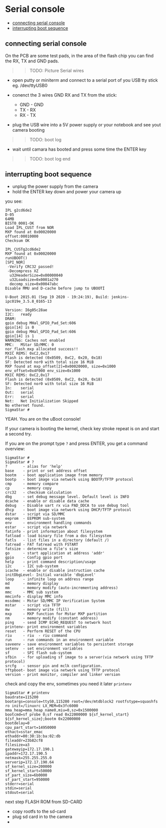 # Serial console
- [connecting serial console](#connecting-serial-console)
- [interrupting boot sequence](#interrupting-boot-sequence) 



## connecting serial console
On the PCB are some test pads, in the area of the flash chip you can find the RX, TX and GND pads.

>> TODO: Picture Serial wires

- open putty or miniterm and connect to a serial port of you USB tty stick  eg. /dev/ttyUSB0
- conenct the 3 wires GND RX and TX from the stick:
  - GND - GND 
  - TX  - RX 
  - RX  - TX

- plug the USB wire into a 5V power supply or your notebook and see yout camera booting

>> TODO: boot log

- wait until camara has booted and press some time the ENTER key

>> TODO: boot log end 

## interrupting boot sequence

- unplug the power supply from the camera 
- hold the ENTER key down and power your camera up

you see: 
```
IPL g2cd6de2
D-05
64MB
BIST0_0001-OK
Load IPL_CUST from NOR
MXP found at 0x00020000
offset:00010000
Checksum OK

IPL_CUSTg2cd6de2
MXP found at 0x00020000
runUBOOT()
[SPI_NOR]
 -Verify CRC32 passed!
 -Decompress XZ
  u32HeaderSize=0x00000040
  u32Loadsize=0x0001a270
  decomp_size=0x00047abc
Disable MMU and D-cache before jump to UBOOTÍ

U-Boot 2015.01 (Sep 19 2020 - 19:24:19), Build: jenkins-ipc019e_3.5.8_0165-13

Version: I6g05c28ae
I2C:   ready
DRAM:  
gpio debug MHal_GPIO_Pad_Set:606
gpio[14] is 0
gpio debug MHal_GPIO_Pad_Set:606
gpio[14] is 1
WARNING: Caches not enabled
MMC:   MStar SD/MMC: 0
nor_flash_mxp allocated success!!
MXIC REMS: 0xC2,0x17
Flash is detected (0x0509, 0xC2, 0x20, 0x18)
SF: Detected nor0 with total size 16 MiB
MXP found at mxp_offset[2]=0x00020000, size=0x1000
env_offset=0x4F000 env_size=0x1000
MXIC REMS: 0xC2,0x17
Flash is detected (0x0509, 0xC2, 0x20, 0x18)
SF: Detected nor0 with total size 16 MiB
In:    serial
Out:   serial
Err:   serial
Net:   Net Initialization Skipped
No ethernet found.
SigmaStar # 

```

YEAH. You are on the uBoot console!

If your camera is booting the kernel, check key stroke repeat is on and start a second try.  


If you are on the prompt type ``?`` and press ENTER, you get a command overview:

```
SigmaStar #
SigmaStar # ?
?       - alias for 'help'
base    - print or set address offset
bootm   - boot application image from memory
bootp   - boot image via network using BOOTP/TFTP protocol
cmp     - memory compare
cp      - memory copy
crc32   - checksum calculation
dbg     - set debug message level. Default level is INFO
dcache  - enable or disable data cache
debug   - Disable uart rx via PAD_DDCA to use debug tool
dhcp    - boot image via network using DHCP/TFTP protocol
dstar   - script via SD/MMC
eeprom  - EEPROM sub-system
env     - environment handling commands
estar   - script via network
fatinfo - print information about filesystem
fatload - load binary file from a dos filesystem
fatls   - list files in a directory (default /)
fatread - FAT fatread with FSTART
fatsize - determine a file's size
go      - start application at address 'addr'
gpio    - Config gpio port
help    - print command description/usage
i2c     - I2C sub-system
icache  - enable or disable instruction cache
initDbgLevel- Initial varaible 'dbgLevel'
loop    - infinite loop on address range
md      - memory display
mm      - memory modify (auto-incrementing address)
mmc     - MMC sub system
mmcinfo - display MMC info
mssdmmc - Mstar SD/MMC IP Verification System
mstar   - script via TFTP
mw      - memory write (fill)
mxp     - MXP function for Mstar MXP partition
nm      - memory modify (constant address)
ping    - send ICMP ECHO_REQUEST to network host
printenv- print environment variables
reset   - Perform RESET of the CPU
riu     - riu  - riu command
run     - run commands in an environment variable
saveenv - save environment variables to persistent storage
setenv  - set environment variables
sf      - SPI flash sub-system
sfbin   - for uploading sf image to a server(via network using TFTP protocol)
srcfg   - sensor pin and mclk configuration.
tftpboot- boot image via network using TFTP protocol
version - print monitor, compiler and linker version
```

check and copy the env, sometimes you need it later 
``printenv``

```
SigmaStar # printenv
baudrate=115200
bootargs=console=ttyS0,115200 root=/dev/mtdblock2 rootfstype=squashfs ro init=/linuxrc LX_MEM=0x3fc6000 mma_heap=mma_heap_name0,miu=0,sz=0x1500000
bootcmd=sf probe 0;sf read 0x22000000 ${sf_kernel_start} ${sf_kernel_size};bootm 0x22000000
bootdelay=0
cpu_part_start=14950000
ethact=sstar_emac
ethaddr=00:30:1b:ba:02:db
fileaddr=23b82cf8
filesize=a3
gatewayip=172.17.190.1
ipaddr=172.17.190.5
netmask=255.255.255.0
serverip=172.17.190.64
sf_kernel_size=200000
sf_kernel_start=50000
sf_part_size=6b0000
sf_part_start=950000
stderr=serial
stdin=serial
stdout=serial
```

next step  FLASH ROM from SD-CARD

- copy rootfs to the sd-card
- plug sd card in to the camera 
- 


